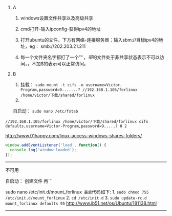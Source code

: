 
1. A
    1. windows设置文件共享以及高级共享

    2. cmd打开-输入ipconfig-获得ipv4的地址

    3. 打开ubuntu的文件，下方有网络-连接服务器：输入sbm://目标ipv4的地址，eg：  smb://202.203.21.211

    4. 每一个文件夹名字都打了一个”$“，带$的文件处于非共享状态表示不可以访问，，不加$的表示可以正常访问。



2. B
    1. 挂载：
```sudo mount -t cifs -o username=Victor-Program,password=9.......? //192.168.1.105/forlinux /home/victor/下载/shared/forlinux```
    2. 
    自启动：
```sudo nano /etc/fstab```
```
//192.168.1.105/forlinux /home/victor/下载/shared/forlinux cifs defaults,username=Victor-Program,password=9.....? 0 2
```


http://www.01happy.com/linux-access-windows-shares-folders/



```js
window.addEventListener('load', function() {
  console.log('window loaded');
});
```
---
不可用

自启动：
创建文件
再```

sudo nano /etc/init.d/mount_forlinux```
最后```代码如下:
        1. ```sudo chmod 755 /etc/init.d/mount_forlinux```
        2. ```cd /etc/init.d```
        3. ```sudo update-rc.d mount_forlinux defaults 95```
http://www.jb51.net/os/Ubuntu/181138.html

---
